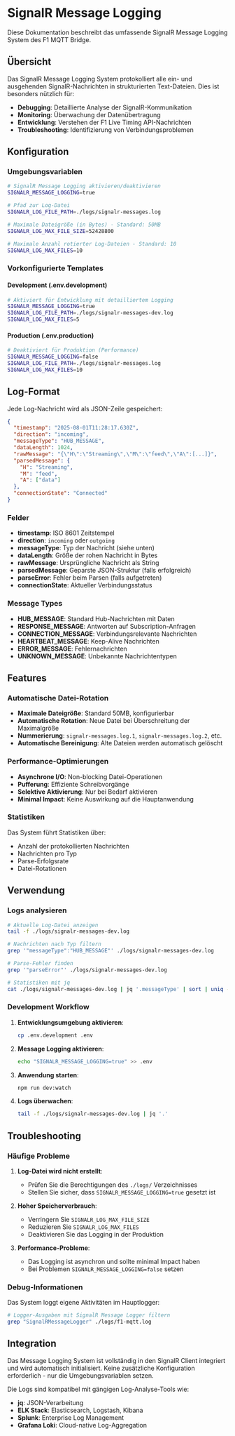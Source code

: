 # SignalR Message Logging

Diese Dokumentation beschreibt das umfassende SignalR Message Logging System des F1 MQTT Bridge.

## Übersicht

Das SignalR Message Logging System protokolliert alle ein- und ausgehenden SignalR-Nachrichten in strukturierten Text-Dateien. Dies ist besonders nützlich für:

- **Debugging**: Detaillierte Analyse der SignalR-Kommunikation
- **Monitoring**: Überwachung der Datenübertragung
- **Entwicklung**: Verstehen der F1 Live Timing API-Nachrichten
- **Troubleshooting**: Identifizierung von Verbindungsproblemen

## Konfiguration

### Umgebungsvariablen

```bash
# SignalR Message Logging aktivieren/deaktivieren
SIGNALR_MESSAGE_LOGGING=true

# Pfad zur Log-Datei
SIGNALR_LOG_FILE_PATH=./logs/signalr-messages.log

# Maximale Dateigröße (in Bytes) - Standard: 50MB
SIGNALR_LOG_MAX_FILE_SIZE=52428800

# Maximale Anzahl rotierter Log-Dateien - Standard: 10
SIGNALR_LOG_MAX_FILES=10
```

### Vorkonfigurierte Templates

#### Development (.env.development)

```bash
# Aktiviert für Entwicklung mit detailliertem Logging
SIGNALR_MESSAGE_LOGGING=true
SIGNALR_LOG_FILE_PATH=./logs/signalr-messages-dev.log
SIGNALR_LOG_MAX_FILES=5
```

#### Production (.env.production)

```bash
# Deaktiviert für Produktion (Performance)
SIGNALR_MESSAGE_LOGGING=false
SIGNALR_LOG_FILE_PATH=./logs/signalr-messages.log
SIGNALR_LOG_MAX_FILES=10
```

## Log-Format

Jede Log-Nachricht wird als JSON-Zeile gespeichert:

```json
{
  "timestamp": "2025-08-01T11:28:17.630Z",
  "direction": "incoming",
  "messageType": "HUB_MESSAGE",
  "dataLength": 1024,
  "rawMessage": "{\"H\":\"Streaming\",\"M\":\"feed\",\"A\":[...]}",
  "parsedMessage": {
    "H": "Streaming",
    "M": "feed",
    "A": ["data"]
  },
  "connectionState": "Connected"
}
```

### Felder

- **timestamp**: ISO 8601 Zeitstempel
- **direction**: `incoming` oder `outgoing`
- **messageType**: Typ der Nachricht (siehe unten)
- **dataLength**: Größe der rohen Nachricht in Bytes
- **rawMessage**: Ursprüngliche Nachricht als String
- **parsedMessage**: Geparste JSON-Struktur (falls erfolgreich)
- **parseError**: Fehler beim Parsen (falls aufgetreten)
- **connectionState**: Aktueller Verbindungsstatus

### Message Types

- **HUB_MESSAGE**: Standard Hub-Nachrichten mit Daten
- **RESPONSE_MESSAGE**: Antworten auf Subscription-Anfragen
- **CONNECTION_MESSAGE**: Verbindungsrelevante Nachrichten
- **HEARTBEAT_MESSAGE**: Keep-Alive Nachrichten
- **ERROR_MESSAGE**: Fehlernachrichten
- **UNKNOWN_MESSAGE**: Unbekannte Nachrichtentypen

## Features

### Automatische Datei-Rotation

- **Maximale Dateigröße**: Standard 50MB, konfigurierbar
- **Automatische Rotation**: Neue Datei bei Überschreitung der Maximalgröße
- **Nummerierung**: `signalr-messages.log.1`, `signalr-messages.log.2`, etc.
- **Automatische Bereinigung**: Alte Dateien werden automatisch gelöscht

### Performance-Optimierungen

- **Asynchrone I/O**: Non-blocking Datei-Operationen
- **Pufferung**: Effiziente Schreibvorgänge
- **Selektive Aktivierung**: Nur bei Bedarf aktivieren
- **Minimal Impact**: Keine Auswirkung auf die Hauptanwendung

### Statistiken

Das System führt Statistiken über:

- Anzahl der protokollierten Nachrichten
- Nachrichten pro Typ
- Parse-Erfolgsrate
- Datei-Rotationen

## Verwendung

### Logs analysieren

```bash
# Aktuelle Log-Datei anzeigen
tail -f ./logs/signalr-messages-dev.log

# Nachrichten nach Typ filtern
grep '"messageType":"HUB_MESSAGE"' ./logs/signalr-messages-dev.log

# Parse-Fehler finden
grep '"parseError"' ./logs/signalr-messages-dev.log

# Statistiken mit jq
cat ./logs/signalr-messages-dev.log | jq '.messageType' | sort | uniq -c
```

### Development Workflow

1. **Entwicklungsumgebung aktivieren**:

   ```bash
   cp .env.development .env
   ```

2. **Message Logging aktivieren**:

   ```bash
   echo "SIGNALR_MESSAGE_LOGGING=true" >> .env
   ```

3. **Anwendung starten**:

   ```bash
   npm run dev:watch
   ```

4. **Logs überwachen**:
   ```bash
   tail -f ./logs/signalr-messages-dev.log | jq '.'
   ```

## Troubleshooting

### Häufige Probleme

1. **Log-Datei wird nicht erstellt**:
   - Prüfen Sie die Berechtigungen des `./logs/` Verzeichnisses
   - Stellen Sie sicher, dass `SIGNALR_MESSAGE_LOGGING=true` gesetzt ist

2. **Hoher Speicherverbrauch**:
   - Verringern Sie `SIGNALR_LOG_MAX_FILE_SIZE`
   - Reduzieren Sie `SIGNALR_LOG_MAX_FILES`
   - Deaktivieren Sie das Logging in der Produktion

3. **Performance-Probleme**:
   - Das Logging ist asynchron und sollte minimal Impact haben
   - Bei Problemen `SIGNALR_MESSAGE_LOGGING=false` setzen

### Debug-Informationen

Das System loggt eigene Aktivitäten im Hauptlogger:

```bash
# Logger-Ausgaben mit SignalR Message Logger filtern
grep "SignalRMessageLogger" ./logs/f1-mqtt.log
```

## Integration

Das Message Logging System ist vollständig in den SignalR Client integriert und wird automatisch initialisiert. Keine zusätzliche Konfiguration erforderlich - nur die Umgebungsvariablen setzen.

Die Logs sind kompatibel mit gängigen Log-Analyse-Tools wie:

- **jq**: JSON-Verarbeitung
- **ELK Stack**: Elasticsearch, Logstash, Kibana
- **Splunk**: Enterprise Log Management
- **Grafana Loki**: Cloud-native Log-Aggregation
